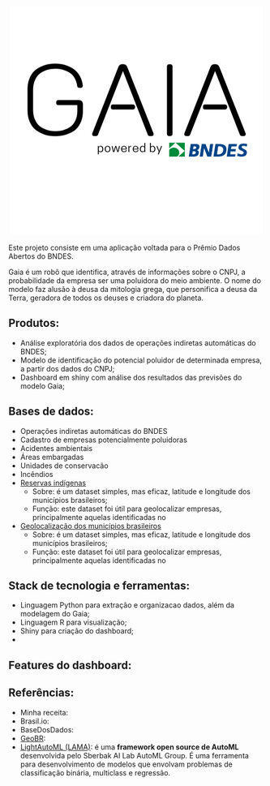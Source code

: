<p align="center">
  <img width="500" height="450" src="https://github.com/pbizil/gaia_bndes/blob/main/gaia_bndes.png">
</p>

Este projeto consiste em uma aplicação voltada para o Prêmio Dados Abertos do BNDES. 

Gaia é um robô que identifica, através de informações sobre o CNPJ, a probabilidade da empresa ser uma poluidora do meio ambiente. O nome do modelo faz alusão à deusa da mitologia grega, que personifica a deusa da Terra, geradora de todos os deuses e criadora do planeta. 

## Produtos:

- Análise exploratória dos dados de operações indiretas automáticas do BNDES;
- Modelo de identificação do potencial poluidor de determinada empresa, a partir dos dados do CNPJ;
- Dashboard em shiny com análise dos resultados das previsões do modelo Gaia;


## Bases de dados:

- Operações indiretas automáticas do BNDES
- Cadastro de empresas potencialmente poluidoras
- Acidentes ambientais
- Áreas embargadas 
- Unidades de conservacão 
- Incêndios
- [Reservas indígenas](https://github.com/kelvins/Municipios-Brasileiros)
   - Sobre: é um dataset simples, mas eficaz, latitude e longitude dos municípios brasileiros;
   - Função: este dataset foi útil para geolocalizar empresas, principalmente aquelas identificadas no 
- [Geolocalização dos municípios brasileiros](https://github.com/kelvins/Municipios-Brasileiros)
   - Sobre: é um dataset simples, mas eficaz, latitude e longitude dos municípios brasileiros;
   - Função: este dataset foi útil para geolocalizar empresas, principalmente aquelas identificadas no 


## Stack de tecnologia e ferramentas:

- Linguagem Python para extração e organizacao dados, além da modelagem do Gaia;
- Linguagem R para visualização;
- Shiny para criação do dashboard;
- 

## Features do dashboard:


## Referências:

- Minha receita:
- Brasil.io:
- BaseDosDados:
- [GeoBR](https://github.com/ipeaGIT/geobr):
- [LightAutoML (LAMA)](https://github.com/sberbank-ai-lab/LightAutoML): é uma **framework open source de AutoML** desenvolvida pelo Sberbak AI Lab AutoML Group. É uma ferramenta para desenvolvimento de modelos que envolvam problemas de classificação binária, multiclass e regressão. 





